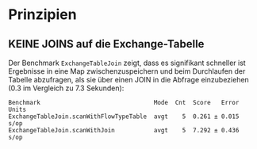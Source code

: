 # Prinzipien

## KEINE JOINS auf die Exchange-Tabelle
Der Benchmark `ExchangeTableJoin` zeigt, dass es signifikant schneller
ist Ergebnisse in eine Map zwischenzuspeichern und beim Durchlaufen
der Tabelle abzufragen, als sie über einen JOIN in die Abfrage einzubeziehen
(0.3 im Vergleich zu 7.3 Sekunden):

    Benchmark                                Mode  Cnt  Score   Error  Units
    ExchangeTableJoin.scanWithFlowTypeTable  avgt    5  0.261 ± 0.015   s/op
    ExchangeTableJoin.scanWithJoin           avgt    5  7.292 ± 0.436   s/op 